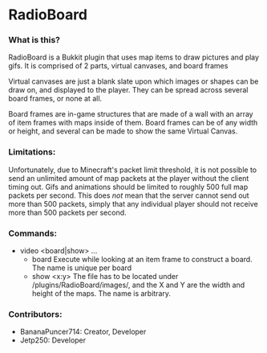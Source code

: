 # RadioBoard
### What is this?
RadioBoard is a Bukkit plugin that uses map items to draw pictures and play gifs. It is comprised of 2 parts, virtual canvases, and board frames

Virtual canvases are just a blank slate upon which images or shapes can be draw on, and displayed to the player. They can be spread across several board frames, or none at all.

Board frames are in-game structures that are made of a wall with an array of item frames with maps inside of them. Board frames can be of any width or height, and several can be made to show the same Virtual Canvas.

### Limitations:
Unfortunately, due to Minecraft's packet limit threshold, it is not possible to send an unlimited amount of map packets at the player without the client timing out. Gifs and animations should be limited to roughly 500 full map packets per second. This does *not* mean that the server cannot send out more than 500 packets, simply that any individual player should not receive more than 500 packets per second.

### Commands:
- video <board|show> ...
  - board <name> <map-id>
    Execute while looking at an item frame to construct a board. The name is unique per board
  - show <name> <map-id> <file-name> <x:y>
    The file has to be located under /plugins/RadioBoard/images/, and the X and Y are the width and height of the maps. The name is arbitrary.

### Contributors:
- BananaPuncer714: Creator, Developer
- Jetp250: Developer